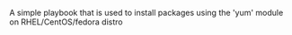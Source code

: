 A simple playbook that is used to install packages using the 'yum' module on RHEL/CentOS/fedora distro